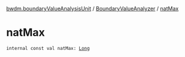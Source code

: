 [bwdm.boundaryValueAnalysisUnit](../index.md) / [BoundaryValueAnalyzer](index.md) / [natMax](./nat-max.md)

# natMax

`internal const val natMax: `[`Long`](https://kotlinlang.org/api/latest/jvm/stdlib/kotlin/-long/index.html)